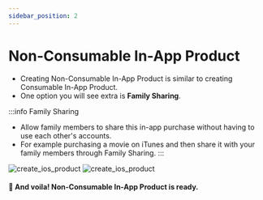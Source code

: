 ```yaml
---
sidebar_position: 2
---
```


# Non-Consumable In-App Product

- Creating Non-Consumable In-App Product is similar to creating Consumable In-App Product.
- One option you will see extra is **Family Sharing**.

:::info Family Sharing 
- Allow family members to share this in-app purchase without having to use each other's accounts.
- For example purchasing a movie on iTunes and then share it with your family members through Family Sharing.
:::

![create_ios_product](/img/create-ios-product/create_ios_product_16.png)
![create_ios_product](/img/create-ios-product/create_ios_product_18.png)

#### 🥳 And voila! Non-Consumable In-App Product is ready.
